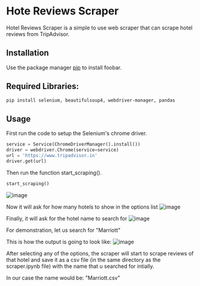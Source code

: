 # Hote Reviews Scraper

Hotel Reviews Scraper is a simple to use web scraper that can scrape hotel reviews from TripAdvisor.

## Installation

Use the package manager [pip](https://pip.pypa.io/en/stable/) to install foobar.

## Required Libraries:
```bash
pip install selenium, beautifulsoup4, webdriver-manager, pandas
```

## Usage

First run the code to setup the Selenium's chrome driver.
```python
service = Service(ChromeDriverManager().install())
driver = webdriver.Chrome(service=service)
url = 'https://www.tripadvisor.in'
driver.get(url) 
```

Then run the function start_scraping().
```python
start_scraping()
```
![image](https://user-images.githubusercontent.com/92942861/165897388-320d3e91-2d36-445c-bfa6-ee77a502c8aa.png)

Now it will ask for how many hotels to show in the options list
![image](https://user-images.githubusercontent.com/92942861/165897716-3a2a3d66-c1f4-4aca-8186-73c0aadadef6.png)

Finally, it will ask for the hotel name to search for
![image](https://user-images.githubusercontent.com/92942861/165897890-a727053e-8791-44d4-9f36-406b0715a44e.png)

For demonstration, let us search for "Marriott"

This is how the output is going to look like:
![image](https://user-images.githubusercontent.com/92942861/165898831-478dec79-eb53-480c-8d0b-0de0a9bfa01b.png)

After selecting any of the options, the scraper will start to scrape reviews of that hotel and save it as a csv file (in the same directory as the scraper.ipynb file) with the name that u searched for intially.

In our case the name would be: "Marriott.csv"
